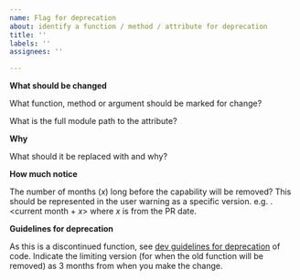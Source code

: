 ```yaml
---
name: Flag for deprecation
about: identify a function / method / attribute for deprecation
title: ''
labels: ''
assignees: ''

---
```


**What should be changed**

What function, method or argument should be marked for change?

What is the full module path to the attribute?

**Why**

What should it be replaced with and why?

**How much notice**

The number of months (*x*) long before the capability will be removed? This should be represented in the user warning as a specific version. e.g. <current year>.<current month + *x*> where *x* is from the PR date.  

**Guidelines for deprecation**

As this is a discontinued function, see [dev guidelines for deprecation](https://github.com/cogent3/c3dev/wiki/Deprecating-Code) of code. Indicate the limiting version (for when the old function will be removed) as 3 months from when you make the change.

